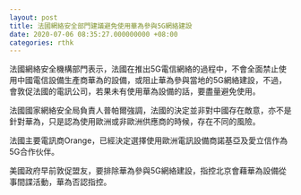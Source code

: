 ```yaml
---
layout: post
title: 法國網絡安全部門建議避免使用華為參與5G網絡建設
date: 2020-07-06 08:35:27.000000000 +08:00
categories: rthk
---
```


法國網絡安全機構部門表示，法國在推出5G電信網絡的過程中，不會全面禁止使用中國電信設備生產商華為的設備，或阻止華為參與當地的5G網絡建設，不過，會敦促法國的電訊公司，若果未有使用華為設備的話，要盡量避免使用。

法國國家網絡安全局負責人普帕爾強調，法國的決定並非對中國存在敵意，亦不是針對華為，只是認為使用歐洲或非歐洲供應商的時候，存在不同的風險。

法國主要電訊商Orange，已經決定選擇使用歐洲電訊設備商諾基亞及愛立信作為5G合作伙伴。

美國政府早前敦促盟友，要排除華為參與5G網絡建設，指控北京會藉華為設備從事間諜活動，華為否認指控。
